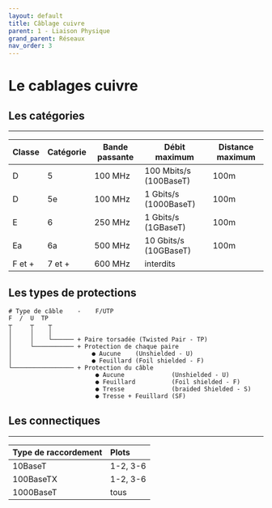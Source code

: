 ```yaml
---
layout: default
title: Câblage cuivre
parent: 1 - Liaison Physique
grand_parent: Réseaux
nav_order: 3
---
```


# Le cablages cuivre

## Les catégories

---

| Classe | Catégorie | Bande passante | Débit maximum          | Distance maximum |
| ------ | --------- | -------------- | ---------------------- | ---------------- |
| D      | 5         | 100 MHz        | 100 Mbits/s (100BaseT) | 100m             |
| D      | 5e        | 100 MHz        | 1 Gbits/s (1000BaseT)  | 100m             |
| E      | 6         | 250 MHz        | 1 Gbits/s (1GBaseT)    | 100m             |
| Ea     | 6a        | 500 MHz        | 10 Gbits/s (10GBaseT)  | 100m             |
| F et + | 7 et +    | 600 MHz        | interdits              |                  |

## Les types de protections

```plaintext
# Type de câble    -    F/UTP
F  /  U  TP
┬     ┬    ┬
│     │    │
│     │    └────── + Paire torsadée (Twisted Pair - TP)
│     └─────────── + Protection de chaque paire
│                      ● Aucune    (Unshielded - U)
│                      ● Feuillard (Foil shielded - F)
└───────────────── + Protection du câble
                        ● Aucune             (Unshielded - U)
                        ● Feuillard          (Foil shielded - F)
                        ● Tresse             (braided Shielded - S)
                        ● Tresse + Feuillard (SF)
```

## Les connectiques

---

| Type de raccordement | Plots    |
| :------------------- | :------- |
| 10BaseT              | 1-2, 3-6 |
| 100BaseTX            | 1-2, 3-6 |
| 1000BaseT            | tous     |
